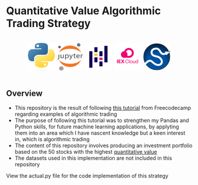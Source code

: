 # Quantitative Value Algorithmic Trading Strategy

</br>
<div align="center">
<a href="https://www.python.org/"><img src="./readme-content/Python.png" width="75" height="75"></a>
<a href="https://jupyter.org/"><img src="./readme-content/Jupyter.png" width="70" height="75"></a>
<a href="https://pandas.pydata.org/"><img src="./readme-content/Pandas.png" width="75" height="75"></a>
<a href="https://iexcloud.io/"><img src="./readme-content/IEX_Cloud.png" width="75" height="75"></a>
<a href="https://scipy.org/"><img src="./readme-content/SciPy.png" width="75" height="75"></a>
</div>

</br>

## Overview

- This repository is the result of following [this tutorial](https://www.youtube.com/watch?v=xfzGZB4HhEE) from Freecodecamp regarding examples of algorithmic trading
- The purpose of following this tutorial was to strengthen my Pandas and Python skills, for future machine learning applications, by applyting them into an area which I have nascent knowledge but a keen interest in, which is algorithmic trading
- The content of this repository involves producing an investment portfolio based on the 50 stocks with the highest [quantitative value](https://alphaarchitect.com/2014/10/the-quantitative-value-investing-philosophy/)
- The datasets used in this implementation are not included in this repository

View the actual.py file for the code implementation of this strategy
